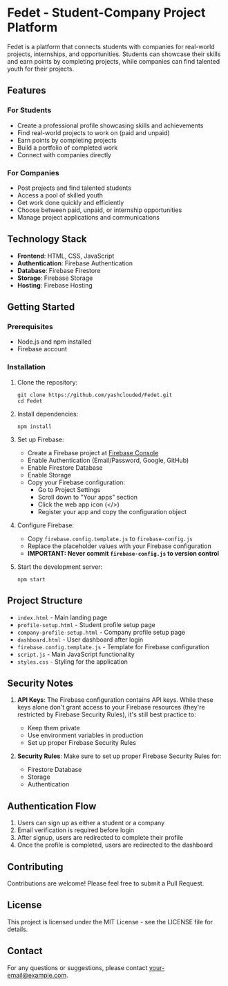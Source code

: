 # Fedet - Student-Company Project Platform

Fedet is a platform that connects students with companies for real-world projects, internships, and opportunities. Students can showcase their skills and earn points by completing projects, while companies can find talented youth for their projects.

## Features

### For Students
- Create a professional profile showcasing skills and achievements
- Find real-world projects to work on (paid and unpaid)
- Earn points by completing projects
- Build a portfolio of completed work
- Connect with companies directly

### For Companies
- Post projects and find talented students
- Access a pool of skilled youth
- Get work done quickly and efficiently
- Choose between paid, unpaid, or internship opportunities
- Manage project applications and communications

## Technology Stack

- **Frontend**: HTML, CSS, JavaScript
- **Authentication**: Firebase Authentication
- **Database**: Firebase Firestore
- **Storage**: Firebase Storage
- **Hosting**: Firebase Hosting

## Getting Started

### Prerequisites
- Node.js and npm installed
- Firebase account

### Installation

1. Clone the repository:
   ```
   git clone https://github.com/yashclouded/Fedet.git
   cd Fedet
   ```

2. Install dependencies:
   ```
   npm install
   ```

3. Set up Firebase:
   - Create a Firebase project at [Firebase Console](https://console.firebase.google.com/)
   - Enable Authentication (Email/Password, Google, GitHub)
   - Enable Firestore Database
   - Enable Storage
   - Copy your Firebase configuration:
     - Go to Project Settings
     - Scroll down to "Your apps" section
     - Click the web app icon (</>)
     - Register your app and copy the configuration object

4. Configure Firebase:
   - Copy `firebase.config.template.js` to `firebase-config.js`
   - Replace the placeholder values with your Firebase configuration
   - **IMPORTANT: Never commit `firebase-config.js` to version control**

5. Start the development server:
   ```
   npm start
   ```

## Project Structure

- `index.html` - Main landing page
- `profile-setup.html` - Student profile setup page
- `company-profile-setup.html` - Company profile setup page
- `dashboard.html` - User dashboard after login
- `firebase.config.template.js` - Template for Firebase configuration
- `script.js` - Main JavaScript functionality
- `styles.css` - Styling for the application

## Security Notes

1. **API Keys**: The Firebase configuration contains API keys. While these keys alone don't grant access to your Firebase resources (they're restricted by Firebase Security Rules), it's still best practice to:
   - Keep them private
   - Use environment variables in production
   - Set up proper Firebase Security Rules

2. **Security Rules**: Make sure to set up proper Firebase Security Rules for:
   - Firestore Database
   - Storage
   - Authentication

## Authentication Flow

1. Users can sign up as either a student or a company
2. Email verification is required before login
3. After signup, users are redirected to complete their profile
4. Once the profile is completed, users are redirected to the dashboard

## Contributing

Contributions are welcome! Please feel free to submit a Pull Request.

## License

This project is licensed under the MIT License - see the LICENSE file for details.

## Contact

For any questions or suggestions, please contact [your-email@example.com](mailto:your-email@example.com). 